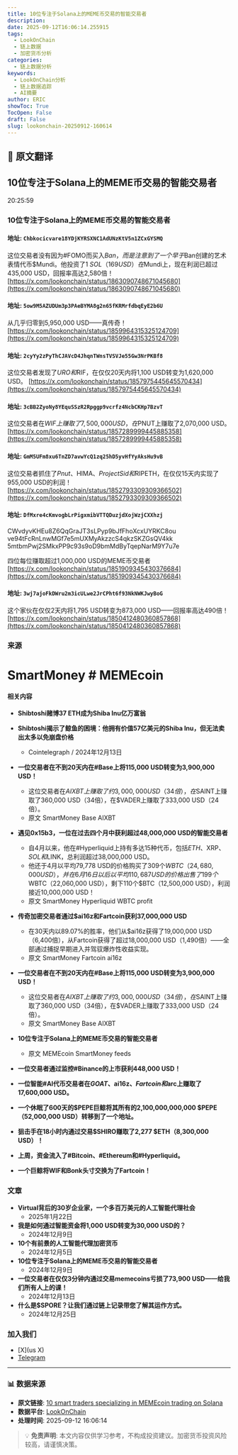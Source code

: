 ```yaml
---
title: 10位专注于Solana上的MEME币交易的智能交易者
description: 
date: 2025-09-12T16:06:14.255915
tags:
  - LookOnChain
  - 链上数据
  - 加密货币分析
categories:
  - 链上数据分析
keywords:
  - LookOnChain分析
  - 链上数据追踪
  - AI摘要
author: ERIC
showToc: True
TocOpen: False
draft: False
slug: lookonchain-20250912-160614
---
```


## 📝 原文翻译

<div class='translation-content'>

## 10位专注于Solana上的MEME币交易的智能交易者

20:25:59

### 10位专注于Solana上的MEME币交易的智能交易者

#### 地址: `Chbkocicvare18YDjKYRSXNC1AdUNzKtV5n1ZCxGYSMQ`

这位交易者没有因为#FOMO而买入$Ban，而是注意到了一个早于$Ban创建的艺术表情代币$Mundi。他投资了1 $SOL（169 USD）在$Mundi上，现在利润已超过435,000 USD，回报率高达2,580倍！
[https://x.com/lookonchain/status/1863090748671045680](https://x.com/lookonchain/status/1863090748671045680)

#### 地址: `5ow9M5AZUDUm3p3PAeBYMA8g2n65fKRMrfdbqEyE2b6U`

从几乎归零到5,950,000 USD——真传奇！
[https://x.com/lookonchain/status/1859964315325124709](https://x.com/lookonchain/status/1859964315325124709)

#### 地址: `2cyYy2zPyThCJAVcD4JhqnTWnsTVSVJe55Gw3NrPKBf8`

这位交易者发现了$URO和$RIF，在仅仅20天内将1,100 USD转变为1,620,000 USD。
[https://x.com/lookonchain/status/1857975445645570434](https://x.com/lookonchain/status/1857975445645570434)

#### 地址: `3cBB2ZyoNy8YEquSSzR2Rpggp9vcrfz4NcbCKHp7BzvT`

这位交易者在$WIF上赚取了7,500,000 USD，在$PNUT上赚取了2,070,000 USD。
[https://x.com/lookonchain/status/1857289999445885358](https://x.com/lookonchain/status/1857289999445885358)

#### 地址: `GmM5UFm8xu6TnZD7avwYcQ1zq25hD5yvHfYyAksHu9vB`

这位交易者抓住了$Pnut、$HIMA、$ProjectSid和$RIPETH，在仅仅15天内实现了955,000 USD的利润！
[https://x.com/lookonchain/status/1852793309309366502](https://x.com/lookonchain/status/1852793309309366502)

#### 地址: `DfMxre4cKmvogbLrPigxmibVTTQDuzjdXojWzjCXXhzj`

CWvdyvKHEu8Z6QqGraJT3sLPyp9bJfFhoXcxUYRKC8ou
ve94tFcRnLnwMGf7e5mUXMyAkzzcS4qkzSKZGsQV4kk
5mtbmPwj2SMkxPP9c93s9oD9bmMdByTqepNarM9Y7u7e

四位每位赚取超过1,000,000 USD的MEME币交易者
[https://x.com/lookonchain/status/1851909345430376684](https://x.com/lookonchain/status/1851909345430376684)

#### 地址: `3wj7ajoFkDWru2m3icULwe2JrCPht6f93NkNWKJwyBoG`

这个家伙在仅仅2天内将1,795 USD转变为873,000 USD——回报率高达490倍！
[https://x.com/lookonchain/status/1850412480360857868](https://x.com/lookonchain/status/1850412480360857868)

### 来源
# SmartMoney # MEMEcoin

#### 相关内容
- **Shibtoshi赌博37 ETH成为Shiba Inu亿万富翁**
- **Shibtoshi揭示了鲸鱼的困境：他拥有价值57亿美元的Shiba Inu，但无法卖出太多以免崩盘价格**
  - Cointelegraph / 2024年12月13日

- **一位交易者在不到20天内在#Base上将115,000 USD转变为3,900,000 USD！**
  - 这位交易者在$AIXBT上赚取了约3,000,000 USD（34倍），在$SAINT上赚取了360,000 USD（34倍），在$VADER上赚取了333,000 USD（24倍）。
  - 原文 SmartMoney Base AIXBT

- **遇见0x15b3，一位在过去四个月中获利超过48,000,000 USD的智能交易者**
  - 自4月以来，他在#Hyperliquid上持有多达15种代币，包括$ETH、$XRP、$SOL和$LINK，总利润超过38,000,000 USD。
  - 他还于4月以平均79,778 USD的价格购买了309个$WBTC（24,680,000 USD），并在6月16日以后以平均110,687 USD的价格出售了199个$WBTC（22,060,000 USD），剩下110个$BTC（12,500,000 USD），利润接近10,000,000 USD！
  - 原文 SmartMoney Hyperliquid WBTC profit

- **传奇加密交易者通过$ai16z和Fartcoin获利37,000,000 USD**
  - 在30天内以89.07%的胜率，他们从$ai16z获得了19,000,000 USD（6,400倍），从Fartcoin获得了超过18,000,000 USD（1,490倍）——全部通过捕捉早期进入并驾驭爆炸性收益实现。
  - 原文 SmartMoney Fartcoin ai16z

- **一位交易者在不到20天内在#Base上将115,000 USD转变为3,900,000 USD！**
  - 这位交易者在$AIXBT上赚取了约3,000,000 USD（34倍），在$SAINT上赚取了360,000 USD（34倍），在$VADER上赚取了333,000 USD（24倍）。
  - 原文 SmartMoney Base AIXBT

- **10位专注于Solana上的MEME币交易的智能交易者**
  - 原文 MEMEcoin SmartMoney feeds

- **一位交易者通过监控#Binance的上市获利448,000 USD！**
- **一位智能#AI代币交易者在$GOAT、$ai16z、$Fartcoin和$arc上赚取了17,600,000 USD。**
- **一个休眠了600天的$PEPE巨鲸将其所有的2,100,000,000,000 $PEPE（52,000,000 USD）转移到了一个地址。**
- **狙击手在18小时内通过交易$SHIRO赚取了2,277 $ETH（8,300,000 USD）！**
- **上周，资金流入了#Bitcoin、#Ethereum和#Hyperliquid。**
- **一个巨鲸将WIF和Bonk头寸交换为了Fartcoin！**

### 文章
- **Virtual背后的30岁企业家，一个多百万美元的人工智能代理社会**
  - 2025年1月22日
- **我是如何通过智能资金将1,000 USD转变为30,000 USD的？**
  - 2024年12月9日
- **10个有前景的人工智能代理加密货币**
  - 2024年12月5日
- **10位专注于Solana上的MEME币交易的智能交易者**
  - 2024年12月9日
- **一位交易者在仅仅3分钟内通过交易memecoins亏损了73,900 USD——给我们所有人上的课！**
  - 2024年12月13日
- **什么是$SPORE？让我们通过链上记录带您了解其运作方式。**
  - 2024年12月25日

### 加入我们
- [X](us X)
- [Telegram](Join)

</div>

---

### 📊 数据来源

- **原文链接**: [10 smart traders specializing in MEMEcoin trading on Solana](https://www.lookonchain.com/articles/1029)
- **数据平台**: [LookOnChain](https://www.lookonchain.com)
- **处理时间**: 2025-09-12 16:06:14

> 💡 **免责声明**: 本文内容仅供学习参考，不构成投资建议。加密货币投资风险较高，请谨慎决策。

